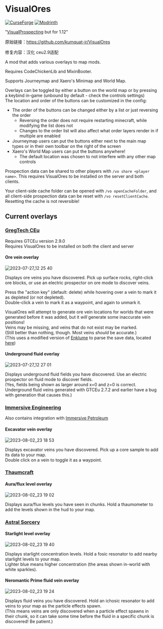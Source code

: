 # VisualOres
<a href="https://www.curseforge.com/minecraft/mc-mods/visualores"><img src="https://cf.way2muchnoise.eu/895539.svg?badge_style=for_the_badge" alt="CurseForge"></a>
<a href="https://modrinth.com/mod/visualores"><img src="https://img.shields.io/modrinth/dt/visualores?logo=modrinth&label=&suffix=%20&style=for-the-badge&color=2d2d2d&labelColor=5ca424&logoColor=1c1c1c" alt="Modrinth"></a>  

"[VisualProspecting](https://github.com/GTNewHorizons/VisualProspecting/) but for 1.12"

原始链接：https://github.com/kumquat-ir/VisualOres

修复内容：汉化 ceu2.9适配

A mod that adds various overlays to map mods.

Requires CodeChickenLib and MixinBooter.

Supports Journeymap and Xaero's Minimap and World Map.

Overlays can be toggled by either a button on the world map or by pressing a keybind in-game (unbound by default - check the controls settings)  
The location and order of the buttons can be customized in the config:
- The order of the buttons can be changed either by a list or just reversing the order
  - Reversing the order does not require restarting minecraft, while modifying the list does not
  - Changes to the order list will also affect what order layers render in if multiple are enabled
- Journeymap users can put the buttons either next to the main map types or in their own toolbar on the right of the screen
- Xaero's World Map users can put the buttons anywhere!
  - The default location was chosen to not interfere with any other map controls

Prospection data can be shared to other players with `/vo share <player name>`. This requires VisualOres to be installed on the server and both clients.

Your client-side cache folder can be opened with `/vo openCacheFolder`, and all client-side prospection data can be reset with `/vo resetClientCache`. Resetting the cache is not reversible!

## Current overlays

### [GregTech CEu](https://github.com/GregTechCEu/GregTech)
Requires GTCEu version 2.9.0  
Requires VisualOres to be installed on both the client and server

#### Ore vein overlay
![2023-07-27_12 25 40](https://github.com/GTQT/VisualOres-Meowmel/assets/66188216/91cc7f81-a8f6-44b3-ad27-e15273f4b8a8)

Displays ore veins you have discovered. Pick up surface rocks, right-click ore blocks, or use an electric prospector on ore mode to discover veins.  

Press the "action key" (default: delete) while hovering over a vein to mark it as depleted (or not depleted).  
Double-click a vein to mark it as a waypoint, and again to unmark it.

VisualOres will attempt to generate ore vein locations for worlds that were generated before it was added, but it *will* generate some inaccurate vein positions!  
Veins may be missing, and veins that do not exist may be marked.  
(Still better than nothing, though. Most veins *should* be accurate.)  
(This uses a modified version of [Enklume](https://github.com/GTNewHorizons/Enklume) to parse the save data, located [here](https://github.com/kumquat-ir/VisualOres/tree/master/src/main/java/hellfall/visualores/lib/io/xol/enklume))

#### Underground fluid overlay
![2023-07-27_12 27 01](https://github.com/GTQT/VisualOres-Meowmel/assets/66188216/810835ba-5437-4a7d-b9f3-4295e85c68d2)

Displays underground fluid fields you have discovered. Use an electric prospector on fluid mode to discover fields.  
(Yes, fields being shown as larger around x=0 and z=0 is correct. Underground fluid veins generated with GTCEu 2.7.2 and earlier have a bug with generation that causes this.)

### [Immersive Engineering](https://www.curseforge.com/minecraft/mc-mods/immersive-engineering)
Also contains integration with [Immersive Petroleum](https://www.curseforge.com/minecraft/mc-mods/immersive-petroleum)

#### Excavator vein overlay
![2023-08-02_23 18 53](https://github.com/GTQT/VisualOres-Meowmel/assets/66188216/158d9247-7e32-48f4-984b-3a7be8971bc3)

Displays excavator veins you have discovered. Pick up a core sample to add its data to your map.  
Double click on a vein to toggle it as a waypoint.

### [Thaumcraft](https://www.curseforge.com/minecraft/mc-mods/thaumcraft)

#### Aura/flux level overlay
![2023-08-02_23 19 02](https://github.com/GTQT/VisualOres-Meowmel/assets/66188216/78e0e29a-cc44-4599-bdd2-d843214f57ff)

Displays aura/flux levels you have seen in chunks. Hold a thaumometer to add the levels shown in the hud to your map.

### [Astral Sorcery](https://www.curseforge.com/minecraft/mc-mods/astral-sorcery)

#### Starlight level overlay
![2023-08-02_23 19 40](https://github.com/GTQT/VisualOres-Meowmel/assets/66188216/53d114d3-673d-4783-95c3-11739606302b)

Displays starlight concentration levels. Hold a fosic resonator to add nearby starlight levels to your map.  
Lighter blue means higher concentration (the areas shown in-world with white sparkles).

#### Neromantic Prime fluid vein overlay
![2023-08-02_23 19 24](https://github.com/kumquat-ir/VisualOres/assets/66188216/d5279679-c3c0-4a44-8cc3-036af01e69b5)

Displays fluid veins you have discovered. Hold an ichosic resonator to add veins to your map as the particle effects spawn.  
(This means veins are only discovered when a particle effect spawns in their chunk, so it can take some time before the fluid in a specific chunk is discovered! Be patient.)
